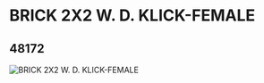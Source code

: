 # BRICK 2X2 W. D. KLICK-FEMALE
## 48172
![BRICK 2X2 W. D. KLICK-FEMALE](https://lc-www-live-s.legocdn.com/media/bricks/5/2/4218492.jpg)